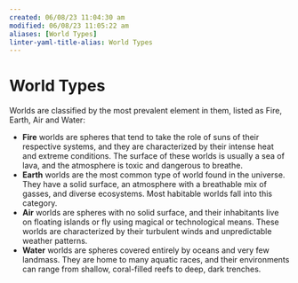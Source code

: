 ```yaml
---
created: 06/08/23 11:04:30 am
modified: 06/08/23 11:05:22 am
aliases: [World Types]
linter-yaml-title-alias: World Types
---
```


# World Types

Worlds are classified by the most prevalent element in them, listed as Fire, Earth, Air and Water:

- **Fire** worlds are spheres that tend to take the role of suns of their respective systems, and they are characterized by their intense heat and extreme conditions. The surface of these worlds is usually a sea of lava, and the atmosphere is toxic and dangerous to breathe.
- **Earth** worlds are the most common type of world found in the universe. They have a solid surface, an atmosphere with a breathable mix of gasses, and diverse ecosystems. Most habitable worlds fall into this category.
- **Air** worlds are spheres with no solid surface, and their inhabitants live on floating islands or fly using magical or technological means. These worlds are characterized by their turbulent winds and unpredictable weather patterns.
- **Water** worlds are spheres covered entirely by oceans and very few landmass. They are home to many aquatic races, and their environments can range from shallow, coral-filled reefs to deep, dark trenches.
